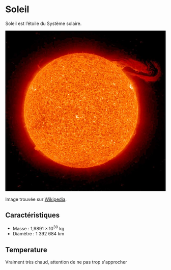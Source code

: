 # Soleil
Soleil est l’étoile du Système solaire.

![Image du soleil](soleil.jpg)

Image trouvée sur [Wikipedia](https://commons.wikimedia.org/wiki/File:Solar_prominence_from_STEREO_spacecraft_September_29,_2008.jpg?uselang=fr).

## Caractéristiques

- Masse : 1,9891 × 10<sup>30</sup> kg
- Diamètre : 1 392 684 km

## Temperature

Vraiment très chaud, attention de ne pas trop s'approcher
